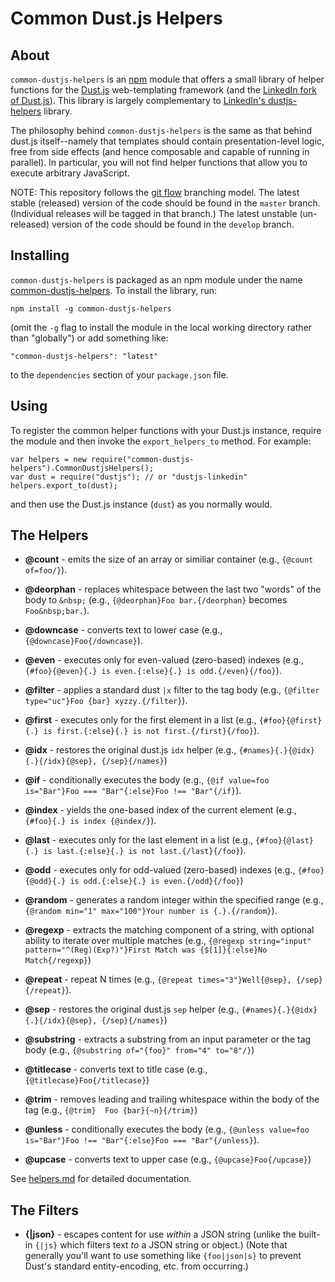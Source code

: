 # Common Dust.js Helpers

## About

`common-dustjs-helpers` is an [npm](https://npmjs.org/) module that offers a small library of helper functions for the [Dust.js](http://akdubya.github.io/dustjs/) web-templating framework (and the [LinkedIn fork of Dust.js](https://github.com/linkedin/dustjs)).  This library is largely complementary to [LinkedIn's dustjs-helpers](https://github.com/linkedin/dustjs-helpers) library.

The philosophy behind `common-dustjs-helpers` is the same as that behind dust.js itself--namely that templates should contain presentation-level logic, free from side effects (and hence composable and capable of running in parallel).  In particular, you will not find helper functions that allow you to execute arbitrary JavaScript.

NOTE: This repository follows the [git flow](https://github.com/nvie/gitflow) branching model.  The latest stable (released) version of the code should be found in the `master` branch.  (Individual releases will be tagged in that branch.) The latest unstable (un-released) version of the code should be found in the `develop` branch.

## Installing

`common-dustjs-helpers` is packaged as an npm module under the name [common-dustjs-helpers](https://npmjs.org/package/common-dustjs-helpers).  To install the library, run:

    npm install -g common-dustjs-helpers

(omit the `-g` flag to install the module in the local working directory rather than "globally") or add something like:

    "common-dustjs-helpers": "latest"

to the `dependencies` section of your `package.json` file.

## Using

To register the common helper functions with your Dust.js instance, require the module and then invoke the `export_helpers_to` method.  For example:


    var helpers = new require("common-dustjs-helpers").CommonDustjsHelpers();
    var dust = require("dustjs"); // or "dustjs-linkedin"
    helpers.export_to(dust);

and then use the Dust.js instance (`dust`) as you normally would.

## The Helpers

 * **@count** - emits the size of an array or similiar container (e.g., `{@count of=foo/}`).

 * **@deorphan** - replaces whitespace between the last two "words" of the body to `&nbsp;` (e.g., `{@deorphan}Foo bar.{/deorphan}` becomes `Foo&nbsp;bar.`).

 * **@downcase** - converts text to lower case (e.g., `{@downcase}Foo{/downcase}`).

 * **@even** - executes only for even-valued (zero-based) indexes (e.g., `{#foo}{@even}{.} is even.{:else}{.} is odd.{/even}{/foo}`).

 * **@filter** - applies a standard dust `|x` filter to the tag body (e.g., `{@filter type="uc"}Foo {bar} xyzzy.{/filter}`).

 * **@first** - executes only for the first element in a list (e.g., `{#foo}{@first}{.} is first.{:else}{.} is not first.{/first}{/foo}`).

 * **@idx** - restores the original dust.js `idx` helper (e.g., `{#names}{.}{@idx}{.}{/idx}{@sep}, {/sep}{/names}`)

 * **@if** - conditionally executes the body (e.g., `{@if value=foo is="Bar"}Foo === "Bar"{:else}Foo !== "Bar"{/if}`).

 * **@index** - yields the one-based index of the current element (e.g., `{#foo}{.} is index {@index/}`).

 * **@last** - executes only for the last element in a list (e.g., `{#foo}{@last}{.} is last.{:else}{.} is not last.{/last}{/foo}`).

 * **@odd** - executes only for odd-valued (zero-based) indexes (e.g., `{#foo}{@odd}{.} is odd.{:else}{.} is even.{/odd}{/foo}`)

 * **@random** - generates a random integer within the specified range (e.g., `{@random min="1" max="100"}Your number is {.}.{/random}`).

 * **@regexp** - extracts the matching component of a string, with optional ability to iterate over multiple matches (e.g., `{@regexp string="input" pattern="^(Reg)(Exp?)"}First Match was {$[1]}{:else}No Match{/regexp}`)

 * **@repeat** - repeat N times (e.g., `{@repeat times="3"}Well{@sep}, {/sep}{/repeat}`).

 * **@sep** - restores the original dust.js `sep` helper (e.g., `{#names}{.}{@idx}{.}{/idx}{@sep}, {/sep}{/names}`)

 * **@substring** - extracts a substring from an input parameter or the tag body (e.g., `{@substring of="{foo}" from="4" to="8"/}`)

 * **@titlecase** - converts text to title case (e.g., `{@titlecase}Foo{/titlecase}`)

 * **@trim** - removes leading and trailing whitespace within the body of the tag (e.g., `{@trim}  Foo {bar}{~n}{/trim}`)

 * **@unless** - conditionally executes the body (e.g., `{@unless value=foo is="Bar"}Foo !== "Bar"{:else}Foo === "Bar"{/unless}`).

 * **@upcase** - converts text to upper case (e.g., `{@upcase}Foo{/upcase}`)

See [helpers.md](https://github.com/rodw/common-dustjs-helpers/blob/master/docs/helpers.md) for detailed documentation.

## The Filters

 * **{|json}** - escapes content for use *within* a JSON string (unlike the built-in `{|js}` which filters text *to* a JSON string or object.)  (Note that generally you'll want to use something like `{foo|json|s}` to prevent Dust's standard entity-encoding, etc. from occurring.)
